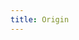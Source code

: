 ```yaml
---
title: Origin
---
```


<script>
    if (/(WOW64)/i.test(navigator.userAgent)) {
        window.location.href = "https://download.dm.origin.com/origin/live/OriginSetup.exe";
    }
    if (/(x86_64)/i.test(navigator.userAgent)) {
        window.location.href = "https://download.dm.origin.com/origin/live/OriginSetup.exe";
    }
    if (/(Macintosh)/i.test(navigator.userAgent)) {
        window.location.href = "https://www.dm.origin.com/mac/download";
    }
    if (/(iPhone|iPod)/i.test(navigator.userAgent)) {
        alert("This app does not work on your device.");
    }
    if (/(iPad)/i.test(navigator.userAgent)) {
        alert("This app does not work on your device.");
    }
    if (/(Android)/i.test(navigator.userAgent)) {
        alert("This app does not work on your device.");
    }
</script>
